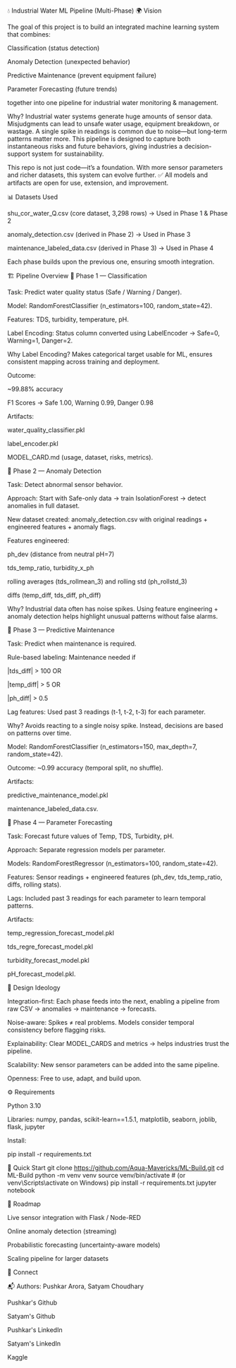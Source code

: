 💧 Industrial Water ML Pipeline (Multi-Phase)
🌍 Vision

The goal of this project is to build an integrated machine learning system that combines:

Classification (status detection)

Anomaly Detection (unexpected behavior)

Predictive Maintenance (prevent equipment failure)

Parameter Forecasting (future trends)

together into one pipeline for industrial water monitoring & management.

Why?
Industrial water systems generate huge amounts of sensor data. Misjudgments can lead to unsafe water usage, equipment breakdown, or wastage. A single spike in readings is common due to noise—but long-term patterns matter more. This pipeline is designed to capture both instantaneous risks and future behaviors, giving industries a decision-support system for sustainability.

This repo is not just code—it’s a foundation. With more sensor parameters and richer datasets, this system can evolve further.
✅ All models and artifacts are open for use, extension, and improvement.

📊 Datasets Used

shu_cor_water_Q.csv (core dataset, 3,298 rows) → Used in Phase 1 & Phase 2

anomaly_detection.csv (derived in Phase 2) → Used in Phase 3

maintenance_labeled_data.csv (derived in Phase 3) → Used in Phase 4

Each phase builds upon the previous one, ensuring smooth integration.

🏗️ Pipeline Overview
🔹 Phase 1 — Classification

Task: Predict water quality status (Safe / Warning / Danger).

Model: RandomForestClassifier (n_estimators=100, random_state=42).

Features: TDS, turbidity, temperature, pH.

Label Encoding: Status column converted using LabelEncoder → Safe=0, Warning=1, Danger=2.

Why Label Encoding? Makes categorical target usable for ML, ensures consistent mapping across training and deployment.

Outcome:

~99.88% accuracy

F1 Scores → Safe 1.00, Warning 0.99, Danger 0.98

Artifacts:

water_quality_classifier.pkl

label_encoder.pkl

MODEL_CARD.md (usage, dataset, risks, metrics).

🔹 Phase 2 — Anomaly Detection

Task: Detect abnormal sensor behavior.

Approach: Start with Safe-only data → train IsolationForest → detect anomalies in full dataset.

New dataset created: anomaly_detection.csv with original readings + engineered features + anomaly flags.

Features engineered:

ph_dev (distance from neutral pH=7)

tds_temp_ratio, turbidity_x_ph

rolling averages (tds_rollmean_3) and rolling std (ph_rollstd_3)

diffs (temp_diff, tds_diff, ph_diff)

Why? Industrial data often has noise spikes. Using feature engineering + anomaly detection helps highlight unusual patterns without false alarms.

🔹 Phase 3 — Predictive Maintenance

Task: Predict when maintenance is required.

Rule-based labeling: Maintenance needed if

|tds_diff| > 100 OR

|temp_diff| > 5 OR

|ph_diff| > 0.5

Lag features: Used past 3 readings (t-1, t-2, t-3) for each parameter.

Why? Avoids reacting to a single noisy spike. Instead, decisions are based on patterns over time.

Model: RandomForestClassifier (n_estimators=150, max_depth=7, random_state=42).

Outcome: ~0.99 accuracy (temporal split, no shuffle).

Artifacts:

predictive_maintenance_model.pkl

maintenance_labeled_data.csv.

🔹 Phase 4 — Parameter Forecasting

Task: Forecast future values of Temp, TDS, Turbidity, pH.

Approach: Separate regression models per parameter.

Models: RandomForestRegressor (n_estimators=100, random_state=42).

Features: Sensor readings + engineered features (ph_dev, tds_temp_ratio, diffs, rolling stats).

Lags: Included past 3 readings for each parameter to learn temporal patterns.

Artifacts:

temp_regression_forecast_model.pkl

tds_regre_forecast_model.pkl

turbidity_forecast_model.pkl

pH_forecast_model.pkl.

🧠 Design Ideology

Integration-first: Each phase feeds into the next, enabling a pipeline from raw CSV → anomalies → maintenance → forecasts.

Noise-aware: Spikes ≠ real problems. Models consider temporal consistency before flagging risks.

Explainability: Clear MODEL_CARDS and metrics → helps industries trust the pipeline.

Scalability: New sensor parameters can be added into the same pipeline.

Openness: Free to use, adapt, and build upon.

⚙️ Requirements

Python 3.10

Libraries:
numpy, pandas, scikit-learn==1.5.1, matplotlib, seaborn, joblib, flask, jupyter

Install:

pip install -r requirements.txt

🚀 Quick Start
git clone https://github.com/Aqua-Mavericks/ML-Build.git
cd ML-Build
python -m venv venv
source venv/bin/activate   # (or venv\Scripts\activate on Windows)
pip install -r requirements.txt
jupyter notebook

🔮 Roadmap

Live sensor integration with Flask / Node-RED

Online anomaly detection (streaming)

Probabilistic forecasting (uncertainty-aware models)

Scaling pipeline for larger datasets

🔗 Connect

📬 Authors: Pushkar Arora, Satyam Choudhary

Pushkar's Github

Satyam's Github

Pushkar's LinkedIn

Satyam's LinkedIn

Kaggle

